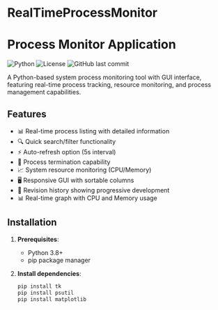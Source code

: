 # RealTimeProcessMonitor
# Process Monitor Application

![Python](https://img.shields.io/badge/python-3.8+-blue.svg)
![License](https://img.shields.io/badge/license-MIT-green.svg)
![GitHub last commit](https://img.shields.io/github/last-commit/eltonop7/RealTimeProcessMonitor)

A Python-based system process monitoring tool with GUI interface, featuring real-time process tracking, resource monitoring, and process management capabilities.



## Features

- 📊 Real-time process listing with detailed information
- 🔍 Quick search/filter functionality
- ⚡ Auto-refresh option (5s interval)
- 🛑 Process termination capability
- 📈 System resource monitoring (CPU/Memory)
- 🖥️ Responsive GUI with sortable columns
- 🔄 Revision history showing progressive development
- 📊 Real-time graph with CPU and Memory usage
## Installation

1. **Prerequisites**:
   - Python 3.8+
   - pip package manager

2. **Install dependencies**:
   ```bash
   pip install tk
   pip install psutil
   pip install matplotlib
